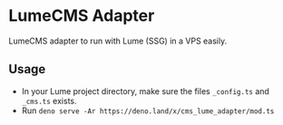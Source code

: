 # LumeCMS Adapter

LumeCMS adapter to run with Lume (SSG) in a VPS easily.

## Usage

- In your Lume project directory, make sure the files `_config.ts` and `_cms.ts` exists.
- Run `deno serve -Ar https://deno.land/x/cms_lume_adapter/mod.ts`
